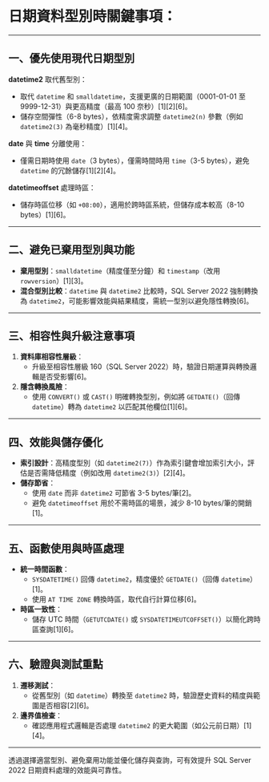 # 日期資料型別時關鍵事項：

---

## 一、優先使用現代日期型別
**datetime2** 取代舊型別：
- 取代 `datetime` 和 `smalldatetime`，支援更廣的日期範圍（0001-01-01 至 9999-12-31）與更高精度（最高 100 奈秒）[1][2][6]。
- 儲存空間彈性（6-8 bytes），依精度需求調整 `datetime2(n)` 參數（例如 `datetime2(3)` 為毫秒精度）[1][4]。

**date** 與 **time** 分離使用：
- 僅需日期時使用 `date`（3 bytes），僅需時間時用 `time`（3-5 bytes），避免 `datetime` 的冗餘儲存[1][2][4]。

**datetimeoffset** 處理時區：
- 儲存時區位移（如 `+08:00`），適用於跨時區系統，但儲存成本較高（8-10 bytes）[1][6]。

---

## 二、避免已棄用型別與功能
- **棄用型別**：`smalldatetime`（精度僅至分鐘）和 `timestamp`（改用 `rowversion`）[1][3]。
- **混合型別比較**：`datetime` 與 `datetime2` 比較時，SQL Server 2022 強制轉換為 `datetime2`，可能影響效能與結果精度，需統一型別以避免隱性轉換[6]。

---

## 三、相容性與升級注意事項
1. **資料庫相容性層級**：
   - 升級至相容性層級 160（SQL Server 2022）時，驗證日期運算與轉換邏輯是否受影響[6]。
2. **隱含轉換風險**：
   - 使用 `CONVERT()` 或 `CAST()` 明確轉換型別，例如將 `GETDATE()`（回傳 `datetime`）轉為 `datetime2` 以匹配其他欄位[1][6]。

---

## 四、效能與儲存優化
- **索引設計**：高精度型別（如 `datetime2(7)`）作為索引鍵會增加索引大小，評估是否需降低精度（例如改用 `datetime2(3)`）[2][4]。
- **儲存節省**：
  - 使用 `date` 而非 `datetime2` 可節省 3-5 bytes/筆[2]。
  - 避免 `datetimeoffset` 用於不需時區的場景，減少 8-10 bytes/筆的開銷[1]。

---

## 五、函數使用與時區處理
- **統一時間函數**：
  - `SYSDATETIME()` 回傳 `datetime2`，精度優於 `GETDATE()`（回傳 `datetime`）[1]。
  - 使用 `AT TIME ZONE` 轉換時區，取代自行計算位移[6]。
- **時區一致性**：
  - 儲存 UTC 時間（`GETUTCDATE()` 或 `SYSDATETIMEUTCOFFSET()`）以簡化跨時區查詢[1][6]。

---

## 六、驗證與測試重點
1. **遷移測試**：
   - 從舊型別（如 `datetime`）轉換至 `datetime2` 時，驗證歷史資料的精度與範圍是否相容[2][6]。
2. **邊界值檢查**：
   - 確認應用程式邏輯是否處理 `datetime2` 的更大範圍（如公元前日期）[1][4]。

---

透過選擇適當型別、避免棄用功能並優化儲存與查詢，可有效提升 SQL Server 2022 日期資料處理的效能與可靠性。

